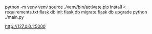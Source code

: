 python -m venv venv
source ./venv/bin/activate
pip install < requirements.txt
flask db init
flask db migrate
flask db upgrade
python ./main.py


http://127.0.0.1:5000